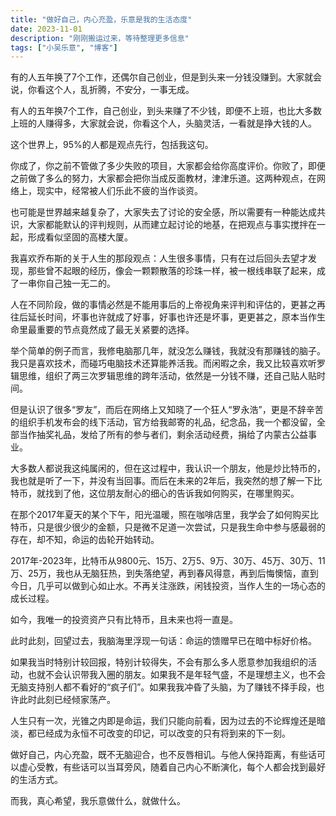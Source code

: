```yaml
---
title: "做好自己，内心充盈，乐意是我的生活态度"
date: 2023-11-01
description: "刚刚搬运过来，等待整理更多信息"
tags: ["小吴乐意", "博客"]
---
```


有的人五年换了7个工作，还偶尔自己创业，但是到头来一分钱没赚到。大家就会说，你看这个人，乱折腾，不安分，一事无成。

有人的五年换7个工作，自己创业，到头来赚了不少钱，即便不上班，也比大多数上班的人赚得多，大家就会说，你看这个人，头脑灵活，一看就是挣大钱的人。

这个世界上，95%的人都是观点先行，包括我这句。

你成了，你之前不管做了多少失败的项目，大家都会给你高度评价。你败了，即便之前做了多么的努力，大家都会把你当成反面教材，津津乐道。这两种观点，在网络上，现实中，经常被人们乐此不疲的当作谈资。

也可能是世界越来越复杂了，大家失去了讨论的安全感，所以需要有一种能达成共识，大家都能默认的评判规则，从而建立起讨论的地基，在把观点与事实搅拌在一起，形成看似坚固的高楼大厦。

我喜欢乔布斯的关于人生的那段观点：人生很多事情，只有在过后回头去望才发现，那些曾不起眼的经历，像会一颗颗散落的珍珠一样，被一根线串联了起来，成了一串你自己独一无二的。

人在不同阶段，做的事情必然是不能用事后的上帝视角来评判和评估的，更甚之再往后延长时间，坏事也许就成了好事，好事也许还是坏事，更更甚之，原本当作生命里最重要的节点竟然成了最无关紧要的选择。

举个简单的例子而言，我修电脑那几年，就没怎么赚钱，我就没有那赚钱的脑子。我只是喜欢技术，而碰巧电脑技术还算能养活我。而闲暇之余，我又比较喜欢听罗辑思维，组织了两三次罗辑思维的跨年活动，依然是一分钱不赚，还自己贴人贴时间。

但是认识了很多“罗友”，而后在网络上又知晓了一个狂人“罗永浩”，更是不辞辛苦的组织手机发布会的线下活动，官方给我邮寄的礼品，纪念品，我一个都没留，全部当作抽奖礼品，发给了所有的参与者们，剩余活动经费，捐给了内蒙古公益事业。

大多数人都说我这纯属闲的，但在这过程中，我认识一个朋友，他是炒比特币的，我也就是听了一下，并没有当回事。而后在未来的2年后，我突然的想了解一下比特币，就找到了他，这位朋友耐心的细心的告诉我如何购买，在哪里购买。

在那个2017年夏天的某个下午，阳光温暖，照在咖啡店里，我学会了如何购买比特币，只是很少很少的金额，只是微不足道一次尝试，只是我生命中参与感最弱的存在，却不知，命运的齿轮开始转动。

2017年-2023年，比特币从9800元、15万、2万5、9万、30万、45万、30万、11万、25万，我也从无脑狂热，到失落绝望，再到春风得意，再到后悔懊恼，直到今日，几乎可以做到心如止水。不再关注涨跌，闲钱投资，当作人生的一场心态的成长过程。

如今，我唯一的投资资产只有比特币，且未来也将一直是。

此时此刻，回望过去，我脑海里浮现一句话：命运的馈赠早已在暗中标好价格。

如果我当时特别计较回报，特别计较得失，不会有那么多人愿意参加我组织的活动，也就不会认识带我入圈的朋友。如果我不是年轻气盛，不是理想主义，也不会无脑支持别人都不看好的“疯子们”。如果我我冲昏了头脑，为了赚钱不择手段，也许此时此刻已经倾家荡产。

人生只有一次，光锥之内即是命运，我们只能向前看，因为过去的不论辉煌还是暗淡，都已经成为永恒不可改变的印记，可以改变的只有将到来的下一刻。

做好自己，内心充盈，既不无脑迎合，也不反唇相讥。与他人保持距离，有些话可以虚心受教，有些话可以当耳旁风，随着自己内心不断演化，每个人都会找到最好的生活方式。

而我，真心希望，我乐意做什么，就做什么。
